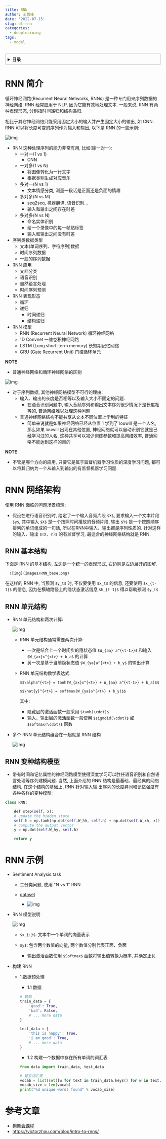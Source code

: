 ```yaml
---
title: RNN
author: 王哲峰
date: '2022-07-15'
slug: dl-rnn
categories:
  - deeplearning
tags:
  - model
---
```


<style>
details {
    border: 1px solid #aaa;
    border-radius: 4px;
    padding: .5em .5em 0;
}
summary {
    font-weight: bold;
    margin: -.5em -.5em 0;
    padding: .5em;
}
details[open] {
    padding: .5em;
}
details[open] summary {
    border-bottom: 1px solid #aaa;
    margin-bottom: .5em;
}
</style>

<details><summary>目录</summary><p>

- [RNN 简介](#rnn-简介)
- [RNN 网络架构](#rnn-网络架构)
  - [RNN 基本结构](#rnn-基本结构)
  - [RNN 单元结构](#rnn-单元结构)
  - [RNN 变种结构模型](#rnn-变种结构模型)
- [RNN 示例](#rnn-示例)
- [参考文章](#参考文章)
</p></details><p></p>

# RNN 简介

循环神经网路(Recurrent Neural Networks, RNNs) 是一种专门用来序列数据的神经网络. 
RNN 经常应用于 NLP, 因为它能有效地处理文本. 一般来说, RNN 有两种表现形态, 
分别指时间递归和结构递归.

相比于其它神经网络只能采用固定大小的输入并产生固定大小的输出, 如 CNN. 
RNN 可以将长度可变的序列作为输入和输出, 以下是 RNN 的一些示例:

![img](images/RNN2.png)

- RNN 这种处理序列的能力非常有用, 比如(除一对一):
   - 一对一(1 vs 1)
      - CNN
   - 一对多(1 vs N)
      - 将图像转化为一行文字
      - 根据类别生成对应音乐
   - 多对一(N vs 1)
      - 文本情感分类, 测量一段话是正面还是负面的情趣
   - 多对多(N vs M)
      - seq2seq, 机器翻译, 语音识别...
      - 输入和输出之间存在时差
   - 多对多(N vs N)
      - 命名实体识别
      - 给一个录像中的每一帧贴标签
      - 输入和输出之间没有时差
- 序列类数据类型
    - 文本(单词序列、字符序列)数据
    - 时间序列数据
    - 一般的序列数据
- RNN 应用
    - 文档分类
    - 语音识别
    - 自然语言处理
    - 时间序列预测
- RNN 表现形态
    - 循环
    - 递归
       - 时间递归
       - 结构递归
- RNN 模型
   - RNN (Recurrent Neural Network) 循环神经网络
   - 1D Convnet 一维卷积神经网路
   - LSTM (Long short-term memory) 长短期记忆网络
   - GRU (Gate Recurrent Unit) 门控循环单元


**NOTE**

- 普通神经网络和循环神经网络的区别

![img](images/DNNvsRNN.png)

- 对于序列数据, 其他神经网络模型不可行的理由:
  - 输入、输出的长度是否相等以及输入大小不固定的问题. 
     - 在语音识别问题中, 输入音频序列和输出文本序列很少情况下是长度相等的, 普通网络难以处理这种问题
  - 普通神经网络结构不能共享从文本不同位置上学到的特征
     - 简单来说就是如果神经网络已经从位置 1 学到了 louwill 是一个人名, 那么如果 louwill 出现在其他位置, 
       神经网络就可以自动识别它就是已经学习过的人名, 这种共享可以减少训练参数和提高网络效率, 普通网咯不能达到这样的目的

**NOTE**

* 不管是哪个方向的应用, 只要它是属于监督机器学习性质的深度学习问题, 都可以将其归纳为一个从输入到输出的有监督机器学习问题.

# RNN 网络架构

使用 RNN 面临的问题场景梳理:

- 假设在进行语音识别时, 给定了一个输入音频片段 `$X$`, 要求输入一个文本片段 `$y$`, 
   其中输入 `$X$` 是一个按照时间播放的音频片段, 输出 `$Y$` 是一个按照顺序排列的单词组成的一句话, 
   所以在RNN中输入、输出都是序列性质的. 针对这样的输入、输出 `$(X, Y)$` 的有监督学习, 
   最适合的神经网络结构就是 RNN. 

## RNN 基本结构

   下面是 RNN 的基本结构, 左边是一个统一的表现形式, 右边则是左边展开的图解. 

      ![img](images/RNN_base.png)
   
   在这样的 RNN 中, 当预测 `$y_t$` 时, 不仅要使用 `$x_t$` 的信息, 
   还要使用 `$x_{t-1}$` 的信息, 因为在横轴路径上的隐状态激活信息 `$h_{t-1}$` 得以帮助预测 `$y_t$`.

## RNN 单元结构

- RNN 单元结构和两次计算:

    ![img](images/RNN_unit.png)

    - RNN 单元结构通常需要两次计算:
        - 一次是结合上一个时间步的隐状态值 `$W_{aa} a^{<t-1>}$` 和输入 `$W_{ax}x^{<t>} + b_a$` 的计算
        - 另一次是基于当前隐状态值 `$W_{ya}a^{<t>} + b_y$` 的输出计算
    - RNN 单元结构数学表达式:

        `$$\alpha^{<t>} = tanh(W_{ax}x^{<t>} + W_{aa} a^{<t-1>} + b_a)$$`
        
        `$$\hat{y}^{<t>} = softmax(W_{ya}a^{<t>} + b_y)$$`

        其中:

        - 隐藏层的激活函数一般采用 `$tanh(\cdot)$`
        - 输入、输出层的激活函数一般使用 `$sigmoid(\cdot)$` 或 `$softmax(\cdot)$` 函数

- 多个 RNN 单元结构组合在一起就是 RNN 结构

    ![img](images/RNN.png)

## RNN 变种结构模型

- 带有时间和记忆属性的神经网路模型使得深度学习可以胜任语音识别和自然语言处理等序列建模问题. 
    当然, 上面介绍的 RNN 结构是最基础、最经典的网络结构, 在这个结构的基础上, RNN 针对输入输
    出序列的长度异同和记忆强度有各种各样的变种模型:


```python
class RNN:

    def step(self, x):
    # update the hidden state
    self.h = np.tanh(np.dot(self.W_hh, self.h) + np.dot(self.W_xh, x))
    # compute the output vector
    y = np.dot(self.W_hy, self.h)

    return y
```

# RNN 示例

- Sentiment Analysis task
    
    - 二分类问题, 使用 "N vs 1" RNN
    - [dataset](https://github.com/vzhou842/rnn-from-scratch/blob/master/data.py) 

        - ![img](images/RNN_data.png)

- RNN 模型说明

    ![img](images/RNN_many2one.png)

    - `$x_{i}$`: 文本中一个单词的向量表示
    - `$y$`: 包含两个数值的向量, 两个数值分别代表正面、负面
        
        - 输出激活函数使用 `$Softmax$` 函数将输出值转换为概率, 并确定正负

- 构建 RNN

    - 1.数据预处理

        - 1.1 数据
        
        ```python
        # 数据
        train_data = {
            'good': True,
            'bad': False,
            # ... more data
        }

        test_data = {
            'this is happy': True,
            'i am good': True,
            # ... more data
        }
        ```

        - 1.2 构建一个数据中存在所有单词的词汇表

        ```python
        from data import train_data, test_data

        # 建立词汇表
        vocab = list(set([w for text in train_data.keys() for w in text.split(" ")]))
        vocab_size = len(vocab)
        print("%d unique words found" % vocab_size)
        ```

# 参考文章

- [狗熊会课程](https://mp.weixin.qq.com/s?__biz=MzA5MjEyMTYwMg==&mid=2650243006&idx=1&sn=331cf61b127724223d3bc5d796db853d&chksm=887220d3bf05a9c51078f6cf5cb7a8decbd59a0f9a91e65db3812bb669c80c26f45c41aae13f&scene=21#wechat_redirect) 
- https://victorzhou.com/blog/intro-to-rnns/

